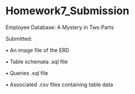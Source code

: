 # Homework7_Submission
Employee Database: A Mystery in Two Parts
  
  Submitted:
  
  •	An image file of the ERD
  
  •	Table schemata .sql file
  
  •	Queries .sql file
  
  •	Associated .csv files containing table data

